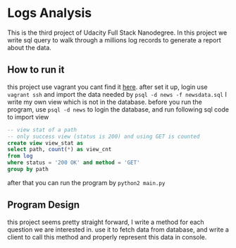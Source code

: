 # Logs Analysis
This is the third project of Udacity Full Stack Nanodegree. In this project
we write sql query to walk through a millions log records to generate a report
about the data.

## How to run it
this project use vagrant you cant find it [here](https://github.com/udacity/fullstack-nanodegree-vm).
after set it up, login use `vagrant ssh` and import the data needed by `psql -d news -f newsdata.sql`
I write my own view which is not in the database. before you run the program, use `psql -d news` to
login the database, and run following sql code to import view
```sql
-- view stat of a path
-- only success view (status is 200) and using GET is counted
create view view_stat as
select path, count(*) as view_cnt
from log
where status = '200 OK' and method = 'GET'
group by path
```
after that you can run the program by `python2 main.py`

## Program Design
this project seems pretty straight forward, I write a method for each question
we are interested in. use it to fetch data from database, and write a client
to call this method and properly represent this data in console.